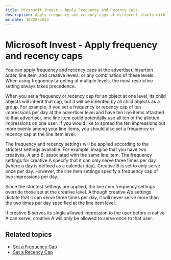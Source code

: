 ```yaml
---
title: Microsoft Invest - Apply Frequency and Recency Caps
description: Apply frequency and recency caps at different levels with the most restrictive setting taking precedence. Caps apply according to the strictest settings available. 
ms.date: 10/28/2023
---
```


# Microsoft Invest - Apply frequency and recency caps

You can apply frequency and recency caps at the advertiser, insertion order, line item, and creative levels, or any combination of these levels. When using frequency targeting at multiple levels, the most restrictive setting always takes precedence.

When you set a frequency or recency cap for an object at one level, its child objects will inherit that cap, but it will be inherited by all child objects as a group. For example, if you set a frequency or recency cap of ten impressions per day at the advertiser level and have ten line items attached to that advertiser, one line item could potentially use all ten of the allotted impressions on one user. If you would like to spread the ten impressions out more evenly among your line items, you should also set a frequency or recency cap at the line item level.

The frequency and recency settings will be applied according to the strictest settings available. For example, imagine that you have two creatives, A and B, associated with the same line item. The frequency settings for creative A specify that it can only serve three times per day (where a day is defined as a calendar day). Creative B is set to only serve once per day. However, the line item settings specify a frequency cap of two impressions per day.

Since the strictest settings are applied, the line item frequency settings override those set at the creative level. Although creative A's settings dictate that it can serve three times per day, it will never serve more than the two times per day specified at the line item level.

If creative B serves its single allowed impression to the user before creative A can serve, creative A will only be allowed to serve once to that user.

## Related topics

- [Set a Frequency Cap](./set-a-frequency-cap.md)
- [Set a Recency Cap](./set-a-recency-cap.md)

